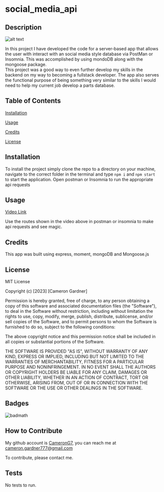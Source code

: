 # social_media_api
  

## Description

![alt text](https://img.shields.io/badge/License-MIT-blue )


In this project I have developed the code for a server-based app that allows the user with interact with an social media style database via PostMan or Insomnia.
This was accomplished by using mondoDB along with the mongoose package.  
This project was a good way to even further develop my skills in the backend on my way to becoming a fullstack developer. 
The app also serves the functional purpose of being something very similar to the skills I would need to help my current job develop a parts database.
 


## Table of Contents 
    
[Installation](#installation)

[Usage](#usage)

[Credits](#credits)

[License](#license)
    
    

## Installation

To install the project simply clone the repo to a directory on your machine, navigate to the correct folder in the terminal and type ```npm i``` and ```npm start``` to start the application. 
Open postman or Insomnia to run the appropriate api requests


## Usage

[Video Link](https://drive.google.com/file/d/1mH0Cf3J8FSn5ZTzNvwZnTzs3H5Lx0OG-/view?usp=sharing)



Use the routes shown in the video above in postman or insomnia to make api requests and see magic.

## Credits

This app was built using express, moment, mongoDB and Mongoose.js

## License



MIT License

Copyright (c) [2023] [Cameron Gardner]

Permission is hereby granted, free of charge, to any person obtaining a copy
of this software and associated documentation files (the "Software"), to deal
in the Software without restriction, including without limitation the rights
to use, copy, modify, merge, publish, distribute, sublicense, and/or sell
copies of the Software, and to permit persons to whom the Software is
furnished to do so, subject to the following conditions:

The above copyright notice and this permission notice shall be included in all
copies or substantial portions of the Software.

THE SOFTWARE IS PROVIDED "AS IS", WITHOUT WARRANTY OF ANY KIND, EXPRESS OR
IMPLIED, INCLUDING BUT NOT LIMITED TO THE WARRANTIES OF MERCHANTABILITY,
FITNESS FOR A PARTICULAR PURPOSE AND NONINFRINGEMENT. IN NO EVENT SHALL THE
AUTHORS OR COPYRIGHT HOLDERS BE LIABLE FOR ANY CLAIM, DAMAGES OR OTHER
LIABILITY, WHETHER IN AN ACTION OF CONTRACT, TORT OR OTHERWISE, ARISING FROM,
OUT OF OR IN CONNECTION WITH THE SOFTWARE OR THE USE OR OTHER DEALINGS IN THE
SOFTWARE.

## Badges

![badmath](https://img.shields.io/github/languages/top/lernantino/badmath) 



## How to Contribute

My github account is [CameronG7](https://github.com/CameronG7/),  you can reach me at cameron.gardner777@gmail.com

To contribute, please contact me.

## Tests

No tests to run.

